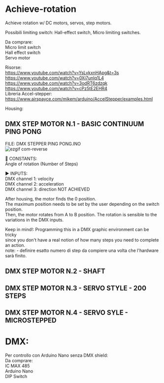 # Achieve-rotation  
Achieve rotation w/ DC motors, servos, step motors.  
  
Possibili limiting switch: Hall-effect switch, Micro limiting switches.  

Da comprare:  
Micro limit switch  
Hall effect switch  
Servo motor  

Risorse:  
https://www.youtube.com/watch?v=YsLykxnHApg&t=3s  
https://www.youtube.com/watch?v=0Xi7unlq1L4  
https://www.youtube.com/watch?v=3odRT6zdzqk  
https://www.youtube.com/watch?v=cPz5tE2EHR4  
Libreria Accel-stepper: https://www.airspayce.com/mikem/arduino/AccelStepper/examples.html  

Housing:


## DMX STEP MOTOR N.1 - BASIC CONTINUUM PING PONG 
FILE:  DMX STEPPER PING PONG.INO  
![ezgif com-reverse](https://user-images.githubusercontent.com/82780678/223487517-3209c555-cb8b-4760-9436-6b90e9d329e5.gif)

📌 CONSTANTS:  
Angle of rotation (Number of Steps)  

▶️ INPUTS:  
DMX channel 1: velocity   
DMX channel 2: acceleration  
DMX channel 3: direction  NOT ACHIEVED  

After housing, the motor finds the 0 position.  
The maximum position needs to be set by the user depending on the switch position.  
Then, the motor rotates from A to B position. 
The rotation is sensible to the variations in the DMX inputs.

Keep in mind!:  Programming this in a DMX graphic environment can be tricky  
since you don't have a real notion of how many steps you need to complete an action.  
note: - definire esatto numero di step da compiere una volta che l'hardware sarà finito.  

  

## DMX STEP MOTOR N.2 - SHAFT  


## DMX STEP MOTOR N.3 - SERVO STYLE - 200 STEPS  
## DMX STEP MOTOR N.4 - SERVO SYLE - MICROSTEPPED  

# DMX:  


Per controllo con Arduino Nano senza DMX shield:  
Da comprare:  
IC MAX 485  
Arduino Nano  
DIP Switch  





